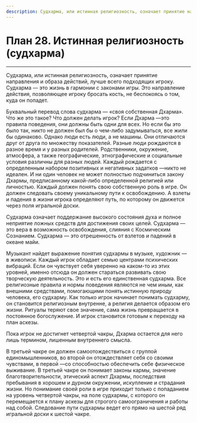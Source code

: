 ```yaml
---
description: Судхарма, или истинная религиозность, означает принятие направления и образа действий, лучше всего подходящих игроку. Судхарма — это жизнь в гармонии с законами игры. Это направление действия, позволяющее игроку бросать кость, не беспокоясь о том, куда он попадет. 
---
```

# План 28. Истинная религиозность (судхарма)


---
Судхарма, или истинная религиозность, означает принятие направления и образа действий, лучше всего подходящих игроку. Судхарма — это жизнь в гармонии с законами игры. Это направление действия, позволяющее игроку бросать кость, не беспокоясь о том, куда он попадет. 

Буквальный перевод слова судхарма — «своя собственная Дхарма». Что же это такое? Что должен делать игрок? Если Дхарма —это правила поведения, они должны быть одни для всех. Но если бы это было так, никто не должен был бы о чем-либо задумываться, все жили бы одинаково. Однако люди есть люди, а не машины. Они отличаются друг от друга по множеству показателей. Разные люди рождаются в разное время и у разных родителей. Родственники, окружение, атмосфера, а также географические, этнографические и социальные условия различны для разных людей. Каждый рождается с определенным набором позитивных и негативных задатков —никто не идеален. И ни один человек не может полностью подчиниться закону Дхармы, предписанному какой-либо определенной религией или личностью. Каждый должен понять свою собственную роль в игре. Он должен следовать своему уникальному пути к освобождению. А взлеты и падения в жизни игрока определяют путь, по которому он движется через поля игральной доски. 

Судхарма означает поддержание высокого состояния духа и полное неприятие ложных средств для достижения своих целей. Судхарма — это вера в возможность освобождения, слияния с Космическим Сознанием. Судхарма — это отрешенность от взлетов и падений в океане майи. 

Музыкант найдет выражение понятия судхармы в музыке, художник — в живописи. Каждый игрок обладает семью центрами психических вибраций. Если он чувствует себя уверенно на каком-то из этих уровней, именно отсюда он должен стараться развивать свою творческую деятельность. Это и есть его единственная судхарма. Все религиозные правила и нормы поведения являются не чем иным, как внешними средствами, помогающими понять истинную природу человека, его судхарму. Как только игрок начинает понимать судхарму, он становится религиозным внутренне, а религия делается образом его жизни. Ритуалы теряют свое значение, сама жизнь превращается в постоянное богослужение. И игрок становится готовым к переходу на план аскезы. 

Пока игрок не достигнет четвертой чакры, Дхарма остается для него лишь термином, лишенным внутреннего смысла. 

В третьей чакре он должен самоотождествиться с группой единомышленников, во второй он отождествляет себя со своими чувствами, в первой —со способностью обеспечить себе физическое выживание. В третьей чакре он понимает законы кармы, значение благотворительности, этический аспект Дхармы, последствия пребывания в хорошем и дурном окружении, искупление и страдания жизни. Но понимание своей роли в игре приходит только с попаданием на уровень четвертой чакры, на поле судхармы, с которого он перемещается к плану аскезы для строгого самоограничения и работы над собой. Следование пути судхармы ведет его прямо на шестой ряд игральной доски к шестой чакре.
